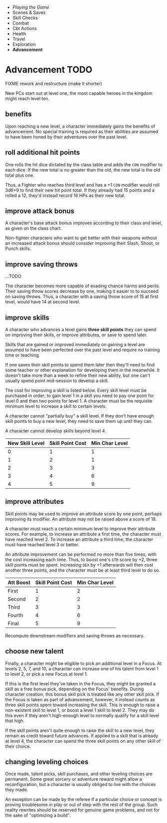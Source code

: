 
<!-- .margin.compass -->
* _Playing the Game_
* Scenes & Saves
* Skill Checks
* Combat
* Cbt Actions
* Health
* Travel
* Exploration
* **Advancement**


# Advancement TODO

FIXME rework and restructure (make it shorter)

New PCs start out at level one, the most capable heroes in the kingdom might reach level ten.


## benefits

Upon reaching a new level, a character immediately gains the benefits of advancement. No special training is required as their abilities are assumed to have been honed by their adventures over the past level.

## roll additional hit points

One rolls the hit dice dictated by the class table and adds the `CON` modifier to each dice. If the new total is no greater than the old, the new total is the old total plus one.

Thus, a Fighter who reaches third level and has a +1 `CON` modifier would roll 3d6+9 to find their new hit point total. If they already had 15 points and a rolled a 12, they'd instead record 16 HPs as their new total.

## improve attack bonus

A character's base attack bonus improves according to their class and level, as given on the class chart.

Non-fighter characters who want to get better with their weapons without an increased attack bonus should consider improving their Slash, Shoot, or Punch skills.

## improve saving throws

...TODO<!-- RETURN -->

The character becomes more capable of evading chance harms and perils. Their saving throw scores decrease by one, making it easier to to succeed on saving throws. Thus, a character with a saving throw score of 15 at first level, would have 14 at second level.

## improve skills

A character who advances a level gains **three skill points** they can spend on improving their skills, or improve attributes, or save to spend later.

Skills that are gained or improved immediately on gaining a level are assumed to have been perfected over the past level and require no training time or teaching.

If one saves their skill points to spend them later then they'll need to find some teacher or other explanation for developing them in the meanwhile. It doesn't take more than a week to refine their new ability, but one can't usually spend point mid-session to develop a skill.

The cost for improving a skill is listed below. Every skill level must be purchased in order; to gain level 1 in a skill you need to pay one point for level 0 and then two points for level 1. A character must be the requisite minimum level to increase a skill to certain levels.

A character cannot "partially buy" a skill level. If they don't have enough skill points to buy a new level, they need to save them up until they can.

A character cannot develop skills beyond level 4.

| New Skill Level | Skill Point Cost | Min Char Level |
|-----------------|------------------|----------------|
| 0               | 1                | 1              |
| 1               | 2                | 1              |
| 2               | 3                | 3              |
| 3               | 4                | 6              |
| 4               | 5                | 9              |

## improve attributes

Skill points may be used to improve an attribute score by one point, perhaps improving its modifier. An attribute may not be raised above a score of 18.

A character must reach a certain minimum level to improve their attribute scores. For example, to increase an attribute a first time, the character must have reached level 2. To increase an attribute a third time, the character must have reached level 3 or better.

An attribute improvement can be performed no more than five times, with the cost increasing each time. Thus, to boost one's `STR` score by +2, three skill points must be spent. Increasing `DEX` by +1 afterwards will then cost another three points, and the character must be at least third level to do so.

| Att Boost | Skill Point Cost | Min Char Level |
|-----------|------------------|----------------|
| First     | 1                | 2              |
| Second    | 2                | 2              |
| Third     | 3                | 3              |
| Fourth    | 4                | 6              |
| Final     | 5                | 9              |

Recompute downstream modifiers and saving throws as necessary.


## choose new talent

Finally, a character might be eligible to pick an additional level in a Focus. At levels 2, 5, 7, and 10, a character can increase one of his talent from level 1 to level 2, or pick a new Focus at level 1.

If this is the first level they've taken in the Focus, they might be granted a skill as a free bonus pick, depending on the Focus' benefits. During character creation, this bonus skill pick is treated like any other skill pick. If the Focus is taken as part of advancement, however, it instead counts as three skill points spent toward increasing the skill. This is enough to raise a non-existent skill to level 1, or boost a level 1 skill to level 2. They may do this even if they aren't high-enough level to normally qualify for a skill level that high.

If the skill points aren't quite enough to raise the skill to a new level, they remain as credit toward future advances. If applied to a skill that is already at level 4, the character can spend the three skill points on any other skill of their choice.


## changing leveling choices

Once made, talent picks, skill purchases, and other leveling choices are permanent. Some great sorcery or adventure reward might allow a reconfiguration, but a character is usually obliged to live with the choices they made.

An exception can be made by the referee if a particular choice or concept is proving troublesome in play or out of step with the rest of the group. Such reality rewrites should be reserved for genuine game problems, and not for the sake of "optimizing a build".


